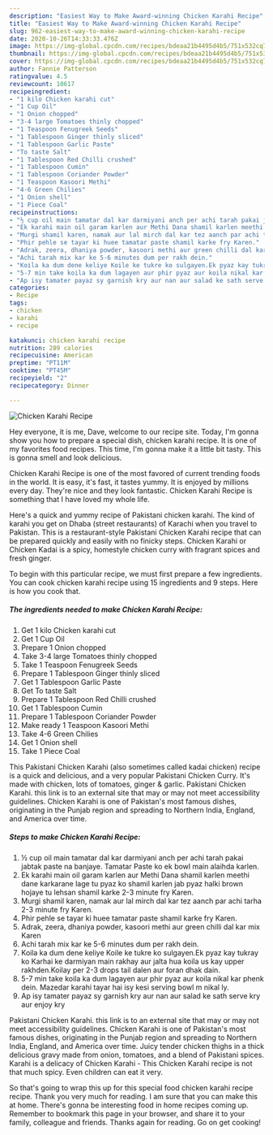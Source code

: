 ```yaml
---
description: "Easiest Way to Make Award-winning Chicken Karahi Recipe"
title: "Easiest Way to Make Award-winning Chicken Karahi Recipe"
slug: 962-easiest-way-to-make-award-winning-chicken-karahi-recipe
date: 2020-10-26T14:33:33.476Z
image: https://img-global.cpcdn.com/recipes/bdeaa21b4495d4b5/751x532cq70/chicken-karahi-recipe-recipe-main-photo.jpg
thumbnail: https://img-global.cpcdn.com/recipes/bdeaa21b4495d4b5/751x532cq70/chicken-karahi-recipe-recipe-main-photo.jpg
cover: https://img-global.cpcdn.com/recipes/bdeaa21b4495d4b5/751x532cq70/chicken-karahi-recipe-recipe-main-photo.jpg
author: Fannie Patterson
ratingvalue: 4.5
reviewcount: 10617
recipeingredient:
- "1 kilo Chicken karahi cut"
- "1 Cup Oil"
- "1 Onion chopped"
- "3-4 large Tomatoes thinly chopped"
- "1 Teaspoon Fenugreek Seeds"
- "1 Tablespoon Ginger thinly sliced"
- "1 Tablespoon Garlic Paste"
- "To taste Salt"
- "1 Tablespoon Red Chilli crushed"
- "1 Tablespoon Cumin"
- "1 Tablespoon Coriander Powder"
- "1 Teaspoon Kasoori Methi"
- "4-6 Green Chilies"
- "1 Onion shell"
- "1 Piece Coal"
recipeinstructions:
- "½ cup oil main tamatar dal kar darmiyani anch per achi tarah pakai jabtak paste na banjaye. Tamatar Paste ko ek bowl main alaihda karlen."
- "Ek karahi main oil garam karlen aur Methi Dana shamil karlen meethi dane karkarane lage tu pyaz ko shamil karlen jab pyaz halki brown hojaye tu lehsan shamil karke 2-3 minute fry Karen."
- "Murgi shamil karen, namak aur lal mirch dal kar tez aanch par achi tarha 2-3 minute fry Karen."
- "Phir pehle se tayar ki huee tamatar paste shamil karke fry Karen."
- "Adrak, zeera, dhaniya powder, kasoori methi aur green chilli dal kar mix Karen"
- "Achi tarah mix kar ke 5-6 minutes dum per rakh dein."
- "Koila ka dum dene keliye Koile ke tukre ko sulgayen.Ek pyaz kay tukray ko Karhai ke darmiyan main rakhay aur jalta hua koila us kay upper rakhden.Koilay per 2-3 drops tail dalen aur foran dhak dain."
- "5-7 min take koila ka dum lagayen aur phir pyaz aur koila nikal kar phenk dein. Mazedar karahi tayar hai isy kesi serving bowl m nikal ly."
- "Ap isy tamater payaz sy garnish kry aur nan aur salad ke sath serve kry aur enjoy kry"
categories:
- Recipe
tags:
- chicken
- karahi
- recipe

katakunci: chicken karahi recipe 
nutrition: 289 calories
recipecuisine: American
preptime: "PT11M"
cooktime: "PT45M"
recipeyield: "2"
recipecategory: Dinner

---
```



![Chicken Karahi Recipe](https://img-global.cpcdn.com/recipes/bdeaa21b4495d4b5/751x532cq70/chicken-karahi-recipe-recipe-main-photo.jpg)

Hey everyone, it is me, Dave, welcome to our recipe site. Today, I'm gonna show you how to prepare a special dish, chicken karahi recipe. It is one of my favorites food recipes. This time, I'm gonna make it a little bit tasty. This is gonna smell and look delicious.

Chicken Karahi Recipe is one of the most favored of current trending foods in the world. It is easy, it's fast, it tastes yummy. It is enjoyed by millions every day. They're nice and they look fantastic. Chicken Karahi Recipe is something that I have loved my whole life.

Here&#39;s a quick and yummy recipe of Pakistani chicken karahi. The kind of karahi you get on Dhaba (street restaurants) of Karachi when you travel to Pakistan. This is a restaurant-style Pakistani Chicken Karahi recipe that can be prepared quickly and easily with no finicky steps. Chicken Karahi or Chicken Kadai is a spicy, homestyle chicken curry with fragrant spices and fresh ginger.


To begin with this particular recipe, we must first prepare a few ingredients. You can cook chicken karahi recipe using 15 ingredients and 9 steps. Here is how you cook that.

<!--inarticleads1-->

##### The ingredients needed to make Chicken Karahi Recipe:

1. Get 1 kilo Chicken karahi cut
1. Get 1 Cup Oil
1. Prepare 1 Onion chopped
1. Take 3-4 large Tomatoes thinly chopped
1. Take 1 Teaspoon Fenugreek Seeds
1. Prepare 1 Tablespoon Ginger thinly sliced
1. Get 1 Tablespoon Garlic Paste
1. Get To taste Salt
1. Prepare 1 Tablespoon Red Chilli crushed
1. Get 1 Tablespoon Cumin
1. Prepare 1 Tablespoon Coriander Powder
1. Make ready 1 Teaspoon Kasoori Methi
1. Take 4-6 Green Chilies
1. Get 1 Onion shell
1. Take 1 Piece Coal


This Pakistani Chicken Karahi (also sometimes called kadai chicken) recipe is a quick and delicious, and a very popular Pakistani Chicken Curry. It&#39;s made with chicken, lots of tomatoes, ginger &amp; garlic. Pakistani Chicken Karahi. this link is to an external site that may or may not meet accessibility guidelines. Chicken Karahi is one of Pakistan&#39;s most famous dishes, originating in the Punjab region and spreading to Northern India, England, and America over time. 

<!--inarticleads2-->

##### Steps to make Chicken Karahi Recipe:

1. ½ cup oil main tamatar dal kar darmiyani anch per achi tarah pakai jabtak paste na banjaye. Tamatar Paste ko ek bowl main alaihda karlen.
1. Ek karahi main oil garam karlen aur Methi Dana shamil karlen meethi dane karkarane lage tu pyaz ko shamil karlen jab pyaz halki brown hojaye tu lehsan shamil karke 2-3 minute fry Karen.
1. Murgi shamil karen, namak aur lal mirch dal kar tez aanch par achi tarha 2-3 minute fry Karen.
1. Phir pehle se tayar ki huee tamatar paste shamil karke fry Karen.
1. Adrak, zeera, dhaniya powder, kasoori methi aur green chilli dal kar mix Karen
1. Achi tarah mix kar ke 5-6 minutes dum per rakh dein.
1. Koila ka dum dene keliye Koile ke tukre ko sulgayen.Ek pyaz kay tukray ko Karhai ke darmiyan main rakhay aur jalta hua koila us kay upper rakhden.Koilay per 2-3 drops tail dalen aur foran dhak dain.
1. 5-7 min take koila ka dum lagayen aur phir pyaz aur koila nikal kar phenk dein. Mazedar karahi tayar hai isy kesi serving bowl m nikal ly.
1. Ap isy tamater payaz sy garnish kry aur nan aur salad ke sath serve kry aur enjoy kry


Pakistani Chicken Karahi. this link is to an external site that may or may not meet accessibility guidelines. Chicken Karahi is one of Pakistan&#39;s most famous dishes, originating in the Punjab region and spreading to Northern India, England, and America over time. Juicy tender chicken thighs in a thick delicious gravy made from onion, tomatoes, and a blend of Pakistani spices. Karahi is a delicacy of Chicken Karahi - This Chicken Karahi recipe is not that much spicy. Even children can eat it very. 

So that's going to wrap this up for this special food chicken karahi recipe recipe. Thank you very much for reading. I am sure that you can make this at home. There's gonna be interesting food in home recipes coming up. Remember to bookmark this page in your browser, and share it to your family, colleague and friends. Thanks again for reading. Go on get cooking!
